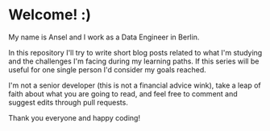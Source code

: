 # Welcome! :)
My name is Ansel and I work as a Data Engineer in Berlin.

In this repository I'll try to write short blog posts related to what I'm studying and the challenges I'm facing during my learning paths. If this series will be useful for one single person I'd consider my goals reached.

I'm not a senior developer (this is not a financial advice wink), take a leap of faith about what you are going to read, and feel free to comment and suggest edits through pull requests.

Thank you everyone and happy coding!
